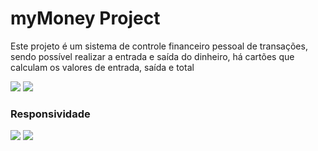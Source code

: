 <h1>myMoney Project</h1>
<p>Este projeto é um sistema de controle financeiro pessoal de transações, sendo possível realizar a entrada e saída do dinheiro, há cartões que calculam os valores de entrada, saída e total</p>
<img src="https://github.com/lulucasalves/mymoney-project/blob/main/.github/image1.png" />
<img src="https://github.com/lulucasalves/mymoney-project/blob/main/.github/image2.png" />
<h3>Responsividade</h3>
<img src="https://github.com/lulucasalves/mymoney-project/blob/main/.github/image3.png" />
<img src="https://github.com/lulucasalves/mymoney-project/blob/main/.github/image4.png" />

